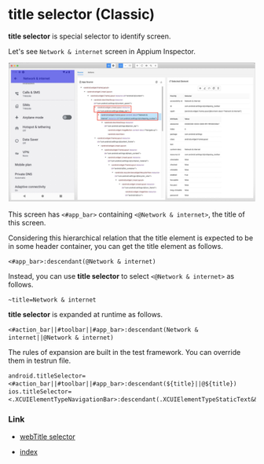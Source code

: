 # title selector (Classic)

**title selector** is special selector to identify screen.

Let's see `Network & internet` screen in Appium Inspector.

![Optimizing end of scroll](../../../basic/_images/title_selector.png)

This screen has `<#app_bar>` containing `<@Network & internet>`, the title of this screen.

Considering this hierarchical relation that the title element is expected to be in some header container, you can get
the title element as follows.

```
<#app_bar>:descendant(@Network & internet)
```

Instead, you can use **title selector** to select `<@Network & internet>` as follows.

```
~title=Network & internet
```

**title selector** is expanded at runtime as follows.

```
<#action_bar||#toolbar||#app_bar>:descendant(Network & internet||@Network & internet)
```

The rules of expansion are built in the test framework.
You can override them in testrun file.

```properties
android.titleSelector=<#action_bar||#toolbar||#app_bar>:descendant(${title}||@${title})
ios.titleSelector=<.XCUIElementTypeNavigationBar>:descendant(.XCUIElementTypeStaticText&&${title})
```

### Link

- [webTitle selector](webtitle_selector.md)


- [index](../../../index.md)

